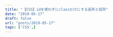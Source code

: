 ```yaml
---
title: "【CSS】idを使わずにclassだけにする長所と短所"
date: "2019-05-17"
draft: false
url: "posts/2019-05-17"
tags: ['CSS',]
---
```


